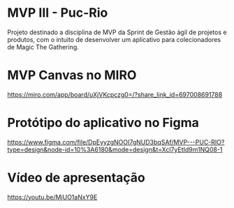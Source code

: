 # MVP III - Puc-Rio

Projeto destinado a disciplina de MVP da Sprint de Gestão ágil de projetos e produtos, com o intuito de desenvolver um aplicativo para colecionadores de Magic The Gathering.

# MVP Canvas no MIRO
https://miro.com/app/board/uXjVKcpczg0=/?share_link_id=697008691788

# Protótipo do aplicativo no Figma

https://www.figma.com/file/DpEyyzgNOOI7gNUD3bqSAf/MVP---PUC-RIO?type=design&node-id=10%3A6180&mode=design&t=Xcl7yEtId9m1NQ08-1

# Vídeo de apresentação
https://youtu.be/MjUO1aNxY9E
